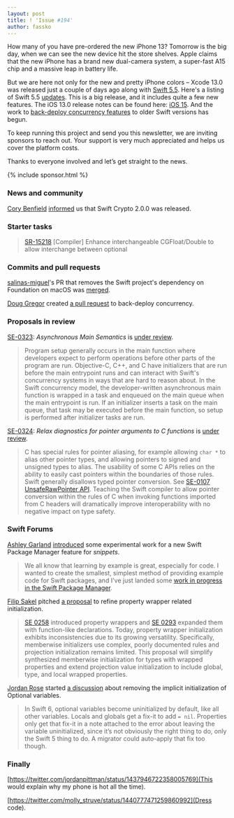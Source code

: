 ```yaml
---
layout: post
title: ! 'Issue #194'
author: fassko
---
```


How many of you have pre-ordered the new iPhone 13? Tomorrow is the big day, when we can see the new device hit the store shelves. Apple claims that the new iPhone has a brand new dual-camera system, a super-fast A15 chip and a massive leap in battery life. 

But we are here not only for the new and pretty iPhone colors – Xcode 13.0 was released just a couple of days ago along with [Swift 5.5](https://forums.swift.org/t/swift-5-5-released/52247). Here's a listing of Swift 5.5 [updates](https://twitter.com/simjp/status/1440318174856036354). This is a big release, and it includes quite a few new features. The iOS 13.0 release notes can be found here: [iOS 15](https://developer.apple.com/documentation/ios-ipados-release-notes/ios-ipados-15-release-notes). And the work to [back-deploy concurrency features](https://github.com/apple/swift/pull/39342) to older Swift versions has begun.

To keep running this project and send you this newsletter, we are inviting sponsors to reach out. Your support is very much appreciated and helps us cover the platform costs. 

Thanks to everyone involved and let’s get straight to the news.

<!--excerpt-->

{% include sponsor.html %}

### News and community

[Cory Benfield](https://twitter.com/Lukasaoz) [informed](https://forums.swift.org/t/swift-crypto-2-0-0/52308) us that Swift Crypto 2.0.0 was released.

### Starter tasks

> [SR-15218](https://bugs.swift.org/browse/SR-15218) [Compiler] Enhance interchangeable CGFloat/Double to allow interchange between optional

### Commits and pull requests

[salinas-miguel](https://github.com/salinas-miguel)'s PR that removes the Swift project's dependency on Foundation on macOS was [merged](https://github.com/apple/swift/pull/39216).

[Doug Gregor](https://twitter.com/dgregor79) created [a pull request](https://github.com/apple/swift/pull/39342) to back-deploy concurrency.

### Proposals in review

[SE-0323](https://github.com/apple/swift-evolution/blob/main/proposals/0323-async-main-semantics.md): *Asynchronous Main Semantics* is [under review](https://forums.swift.org/t/se-0323-asynchronous-main-semantics/52022).

> Program setup generally occurs in the main function where developers expect to perform operations before other parts of the program are run. Objective-C, C++, and C have initializers that are run before the main entrypoint runs and can interact with Swift's concurrency systems in ways that are hard to reason about. In the Swift concurrency model, the developer-written asynchronous main function is wrapped in a task and enqueued on the main queue when the main entrypoint is run. If an initializer inserts a task on the main queue, that task may be executed before the main function, so setup is performed after initializer tasks are run.

[SE-0324](https://github.com/apple/swift-evolution/blob/main/proposals/0324-c-lang-pointer-arg-conversion.md): *Relax diagnostics for pointer arguments to C functions* is [under review](https://forums.swift.org/t/se-0324-relax-diagnostics-for-pointer-arguments-to-c-functions/52019).

> C has special rules for pointer aliasing, for example allowing `char *` to alias other pointer types, and allowing pointers to signed and unsigned types to alias. The usability of some C APIs relies on the ability to easily cast pointers within the boundaries of those rules. Swift generally disallows typed pointer conversion. See [SE-0107 UnsafeRawPointer API](https://github.com/apple/swift-evolution/blob/main/proposals/0107-unsaferawpointer.md). Teaching the Swift compiler to allow pointer conversion within the rules of C when invoking functions imported from C headers will dramatically improve interoperability with no negative impact on type safety.

### Swift Forums

[Ashley Garland](https://forums.swift.org/u/bitjammer) [introduced](https://forums.swift.org/t/swift-snippets/51947) some experimental work for a new Swift Package Manager feature for _snippets_.

> We all know that learning by example is great, especially for code. I wanted to create the smallest, simplest method of providing example code for Swift packages, and I've just landed some [work in progress in the Swift Package Manager](https://github.com/apple/swift-package-manager/commit/a0ffd92a2c80f2c4677d696e248f4cfbec9d6540).

[Filip Sakel](https://forums.swift.org/u/filip-sakel) pitched [a proposal](https://forums.swift.org/t/pitch-refining-property-wrapper-related-initialization/52049) to refine property wrapper related initialization.

> [SE 0258](https://github.com/apple/swift-evolution/blob/master/proposals/0258-property-wrappers.md) introduced property wrappers and [SE 0293](https://github.com/apple/swift-evolution/blob/main/proposals/0293-extend-property-wrappers-to-function-and-closure-parameters.md#detailed-design) expanded them with function-like declarations. Today, property wrapper initialization exhibits inconsistencies due to its growing versatility. Specifically, memberwise initializers use complex, poorly documented rules and projection initialization remains limited. This proposal will simplify synthesized memberwise initialization for types with wrapped properties and extend projection value initialization to include global, type, and local wrapped properties.

[Jordan Rose](https://twitter.com/UINT_MIN) started [a discussion](https://forums.swift.org/t/pre-pitch-remove-the-implicit-initialization-of-optional-variables/52300) about removing the implicit initialization of Optional variables.

> In Swift 6, optional variables become uninitialized by default, like all other variables. Locals and globals get a fix-it to add `= nil`. Properties only get that fix-it in a note attached to the error about leaving the variable uninitialized, since it’s not obviously the right thing to do, only the Swift 5 thing to do. A migrator could auto-apply that fix too though.

### Finally

[https://twitter.com/jordanpittman/status/1437946722358005769](This would explain why my phone is hot all the time).

[https://twitter.com/molly_struve/status/1440777471259860992](Dress code).
